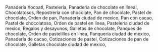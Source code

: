 Panadería Xocoatl,
Pastelería,
Panadería de chocolate en línea!,
Chocolatosos,
Repostrería con chocolate,
Pan de chocolate,
Pastel de chocolate,
Orden de pan,
Panadería ciudad de mexico,
Pan con cacao,
Pastel de chocolatoso,
Orden de pastel en línea,
Pastelería ciudad de mexico,
Regalos y desayunos,
Galletas de chocolate,
Panques de chocolate,
Orden de pastelillos en línea,
Panquería ciudad de mexico,
Panadería de cacao,
Cotizaciones de pastel,
Cotizaciones de pan de chocolate,
Galletas chocolate ciudad de mexico,